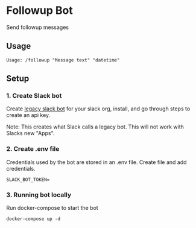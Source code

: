 # Followup Bot

Send followup messages 

## Usage

```
Usage: /followup "Message text" "datetime"
```

## Setup

### 1. Create Slack bot
Create <a href="https://my.slack.com/services/new/bot">legacy slack bot</a> for your slack org, install, and
go through steps to create an api key.

Note: This creates what Slack calls a legacy bot. This will not work with Slacks new "Apps".

### 2. Create .env file

Credentials used by the bot are stored in an .env file. Create file and add credentials.
```
SLACK_BOT_TOKEN=
```

### 3. Running bot locally

Run docker-compose to start the bot
```
docker-compose up -d 
```
